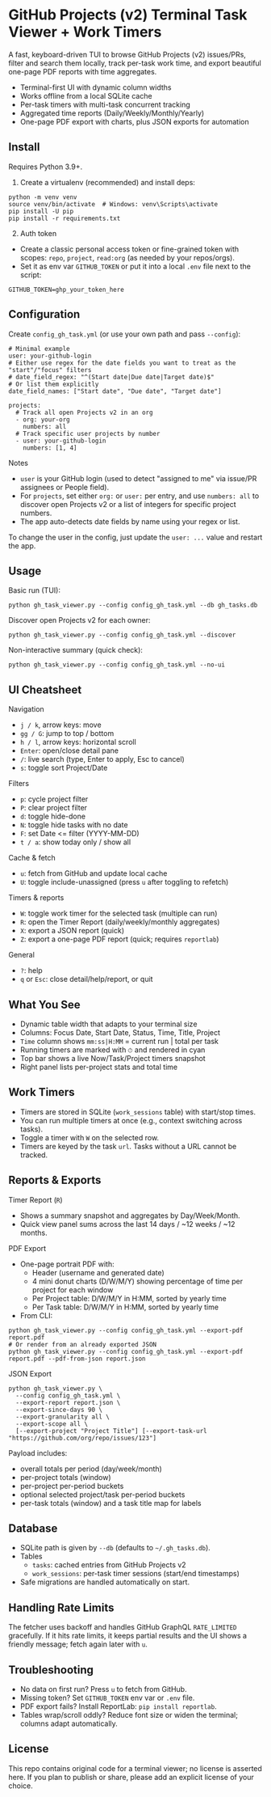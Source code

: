 # GitHub Projects (v2) Terminal Task Viewer + Work Timers

A fast, keyboard-driven TUI to browse GitHub Projects (v2) issues/PRs, filter and search them locally, track per-task work time, and export beautiful one-page PDF reports with time aggregates.

- Terminal-first UI with dynamic column widths
- Works offline from a local SQLite cache
- Per-task timers with multi-task concurrent tracking
- Aggregated time reports (Daily/Weekly/Monthly/Yearly)
- One-page PDF export with charts, plus JSON exports for automation


## Install

Requires Python 3.9+.

1) Create a virtualenv (recommended) and install deps:

```
python -m venv venv
source venv/bin/activate  # Windows: venv\Scripts\activate
pip install -U pip
pip install -r requirements.txt
```

2) Auth token

- Create a classic personal access token or fine-grained token with scopes: `repo`, `project`, `read:org` (as needed by your repos/orgs).
- Set it as env var `GITHUB_TOKEN` or put it into a local `.env` file next to the script:

```
GITHUB_TOKEN=ghp_your_token_here
```


## Configuration

Create `config_gh_task.yml` (or use your own path and pass `--config`):

```
# Minimal example
user: your-github-login
# Either use regex for the date fields you want to treat as the "start"/"focus" filters
# date_field_regex: "^(Start date|Due date|Target date)$"
# Or list them explicitly
date_field_names: ["Start date", "Due date", "Target date"]

projects:
  # Track all open Projects v2 in an org
  - org: your-org
    numbers: all
  # Track specific user projects by number
  - user: your-github-login
    numbers: [1, 4]
```

Notes
- `user` is your GitHub login (used to detect "assigned to me" via issue/PR assignees or People field).
- For `projects`, set either `org:` or `user:` per entry, and use `numbers: all` to discover open Projects v2 or a list of integers for specific project numbers.
- The app auto-detects date fields by name using your regex or list.

To change the user in the config, just update the `user: ...` value and restart the app.


## Usage

Basic run (TUI):

```
python gh_task_viewer.py --config config_gh_task.yml --db gh_tasks.db
```

Discover open Projects v2 for each owner:

```
python gh_task_viewer.py --config config_gh_task.yml --discover
```

Non-interactive summary (quick check):

```
python gh_task_viewer.py --config config_gh_task.yml --no-ui
```


## UI Cheatsheet

Navigation
- `j / k`, arrow keys: move
- `gg / G`: jump to top / bottom
- `h / l`, arrow keys: horizontal scroll
- `Enter`: open/close detail pane
- `/`: live search (type, Enter to apply, Esc to cancel)
- `s`: toggle sort Project/Date

Filters
- `p`: cycle project filter
- `P`: clear project filter
- `d`: toggle hide-done
- `N`: toggle hide tasks with no date
- `F`: set Date <= filter (YYYY-MM-DD)
- `t / a`: show today only / show all

Cache & fetch
- `u`: fetch from GitHub and update local cache
- `U`: toggle include-unassigned (press `u` after toggling to refetch)

Timers & reports
- `W`: toggle work timer for the selected task (multiple can run)
- `R`: open the Timer Report (daily/weekly/monthly aggregates)
- `X`: export a JSON report (quick)
- `Z`: export a one-page PDF report (quick; requires `reportlab`)

General
- `?`: help
- `q` or `Esc`: close detail/help/report, or quit


## What You See

- Dynamic table width that adapts to your terminal size
- Columns: Focus Date, Start Date, Status, Time, Title, Project
- `Time` column shows `mm:ss|H:MM` = current run | total per task
- Running timers are marked with `⏱` and rendered in cyan
- Top bar shows a live Now/Task/Project timers snapshot
- Right panel lists per-project stats and total time


## Work Timers

- Timers are stored in SQLite (`work_sessions` table) with start/stop times.
- You can run multiple timers at once (e.g., context switching across tasks).
- Toggle a timer with `W` on the selected row.
- Timers are keyed by the task `url`. Tasks without a URL cannot be tracked.


## Reports & Exports

Timer Report (`R`)
- Shows a summary snapshot and aggregates by Day/Week/Month.
- Quick view panel sums across the last 14 days / ~12 weeks / ~12 months.

PDF Export
- One-page portrait PDF with:
  - Header (username and generated date)
  - 4 mini donut charts (D/W/M/Y) showing percentage of time per project for each window
  - Per Project table: D/W/M/Y in H:MM, sorted by yearly time
  - Per Task table: D/W/M/Y in H:MM, sorted by yearly time
- From CLI:

```
python gh_task_viewer.py --config config_gh_task.yml --export-pdf report.pdf
# Or render from an already exported JSON
python gh_task_viewer.py --config config_gh_task.yml --export-pdf report.pdf --pdf-from-json report.json
```

JSON Export

```
python gh_task_viewer.py \
  --config config_gh_task.yml \
  --export-report report.json \
  --export-since-days 90 \
  --export-granularity all \
  --export-scope all \
  [--export-project "Project Title"] [--export-task-url "https://github.com/org/repo/issues/123"]
```

Payload includes:
- overall totals per period (day/week/month)
- per-project totals (window)
- per-project per-period buckets
- optional selected project/task per-period buckets
- per-task totals (window) and a task title map for labels


## Database

- SQLite path is given by `--db` (defaults to `~/.gh_tasks.db`).
- Tables
  - `tasks`: cached entries from GitHub Projects v2
  - `work_sessions`: per-task timer sessions (start/end timestamps)
- Safe migrations are handled automatically on start.


## Handling Rate Limits

The fetcher uses backoff and handles GitHub GraphQL `RATE_LIMITED` gracefully. If it hits rate limits, it keeps partial results and the UI shows a friendly message; fetch again later with `u`.


## Troubleshooting

- No data on first run? Press `u` to fetch from GitHub.
- Missing token? Set `GITHUB_TOKEN` env var or `.env` file.
- PDF export fails? Install ReportLab: `pip install reportlab`.
- Tables wrap/scroll oddly? Reduce font size or widen the terminal; columns adapt automatically.


## License

This repo contains original code for a terminal viewer; no license is asserted here. If you plan to publish or share, please add an explicit license of your choice.
